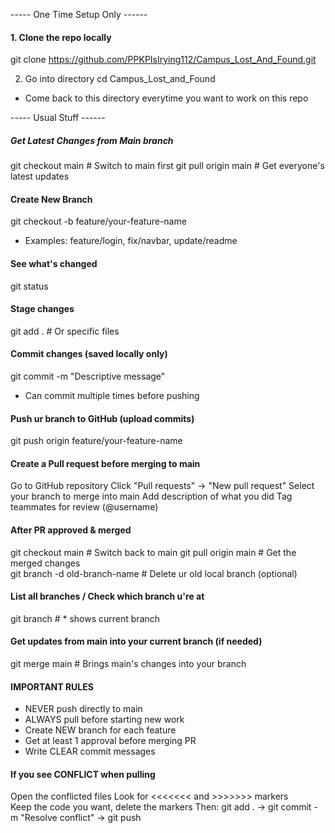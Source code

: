 
----- One Time Setup Only ------

#### 1. Clone the repo locally 
git clone https://github.com/PPKPIsIrying112/Campus_Lost_And_Found.git

2. Go into directory 
cd Campus_Lost_and_Found 
- Come back to this directory everytime you want to work on this repo

----- Usual Stuff ------

##### Get Latest Changes from Main branch
git checkout main             # Switch to main first
git pull origin main          # Get everyone's latest updates

#### Create New Branch 
git checkout -b feature/your-feature-name
- Examples: feature/login, fix/navbar, update/readme

#### See what's changed
git status 

#### Stage changes
git add .                     # Or specific files

#### Commit changes (saved locally only)
git commit -m "Descriptive message"  
- Can commit multiple times before pushing

#### Push ur branch to GitHub (upload commits)
git push origin feature/your-feature-name  

#### Create a Pull request before merging to main 
Go to GitHub repository
Click "Pull requests" → "New pull request"
Select your branch to merge into main
Add description of what you did
Tag teammates for review (@username)

#### After PR approved & merged
git checkout main             # Switch back to main
git pull origin main          # Get the merged changes  
git branch -d old-branch-name # Delete ur old local branch (optional)

#### List all branches / Check which branch u're at 
git branch                    # * shows current branch

#### Get updates from main into your current branch (if needed)
git merge main                # Brings main's changes into your branch

#### IMPORTANT RULES
- NEVER push directly to main
- ALWAYS pull before starting new work  
- Create NEW branch for each feature
- Get at least 1 approval before merging PR
- Write CLEAR commit messages

#### If you see CONFLICT when pulling
Open the conflicted files
Look for <<<<<<< and >>>>>>> markers  
Keep the code you want, delete the markers
Then: git add . → git commit -m "Resolve conflict" → git push